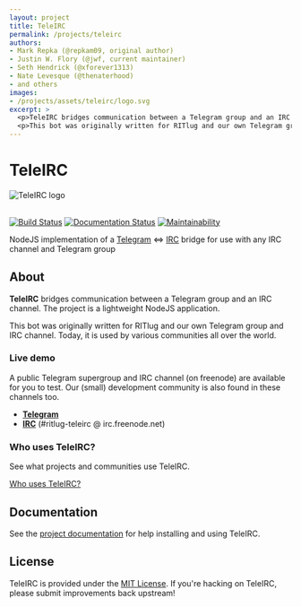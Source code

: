 ```yaml
---
layout: project
title: TeleIRC
permalink: /projects/teleirc
authors:
- Mark Repka (@repkam09, original author)
- Justin W. Flory (@jwf, current maintainer)
- Seth Hendrick (@xforever1313)
- Nate Levesque (@thenaterhood)
- and others
images:
- /projects/assets/teleirc/logo.svg
excerpt: >
  <p>TeleIRC bridges communication between a Telegram group and an IRC channel. The project is a lightweight NodeJS application.</p>
  <p>This bot was originally written for RITlug and our own Telegram group and IRC channel. Today, it is used by various communities all over the world.</p>
---
```

<h1 class="sr-only">TeleIRC</h1>
<img src="/projects/assets/teleirc/logo.svg" class="w-100" alt="TeleIRC logo" style="margin-bottom:1.2em;" />

[![Build Status](https://travis-ci.org/RITlug/teleirc.svg?branch=devel)](https://travis-ci.org/RITlug/teleirc)
[![Documentation Status](https://readthedocs.org/projects/teleirc/badge/?version=latest)](http://teleirc.readthedocs.io/en/latest/?badge=latest)
[![Maintainability](https://api.codeclimate.com/v1/badges/f26acd099b16fce789b3/maintainability)](https://codeclimate.com/github/RITlug/teleirc/maintainability)

NodeJS implementation of a [Telegram](https://telegram.org/) <=>
[IRC](https://en.wikipedia.org/wiki/Internet_Relay_Chat) bridge for use with any
IRC channel and Telegram group


## About

**TeleIRC** bridges communication between a Telegram group and an IRC channel.
The project is a lightweight NodeJS application.

This bot was originally written for RITlug and our own
Telegram group and IRC channel. Today, it is used by various communities all over the world.

### Live demo

A public Telegram supergroup and IRC channel (on freenode) are available for you
to test. Our (small) development community is also found in these channels too.

* **[Telegram](https://t.me/teleirc)**
* **[IRC]({{site.social.irc}}-teleirc)** (#ritlug-teleirc @ irc.freenode.net)

### Who uses TeleIRC?

See what projects and communities use TeleIRC.

[Who uses TeleIRC?](https://teleirc.readthedocs.io/en/latest/who-uses-teleirc.html "Who uses TeleIRC?")


## Documentation

See the [project documentation](https://teleirc.readthedocs.io/) for help
installing and using TeleIRC.


## License

TeleIRC is provided under the
[MIT License](https://github.com/RITlug/teleirc/blob/master/LICENSE). If you're
hacking on TeleIRC, please submit improvements back upstream!
